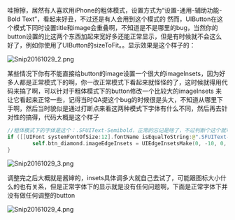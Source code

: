 哇擦擦，居然有人喜欢用iPhone的粗体模式，设置方式为“设置-通用-辅助功能-Bold Text”，看起来好丑，不过还是有人会用到这个模式的
然而，UIButton在这个模式下同时设置title和image会重叠啊，不知道是不是哪里的bug，当然你的button设置的比这两个东西加起来宽好多还能正常显示，但是有时候就不会这么好了，例如你使用了UIButton的sizeToFit。。显示效果是这个样子的：


![Snip20161029_2.png](http://upload-images.jianshu.io/upload_images/1648999-cdc2599c7a626deb.png?imageMogr2/auto-orient/strip%7CimageView2/2/w/1240)

某些情况下你有不能直接给button的image设置一个很大的imageInsets，因为好多人都是正常模式下的啊，你一改正常模式下看起来就怪怪的了，这时候就得用代码来搞了啊，可以针对于粗体模式下的button修改一个比较大的imageInsets 来让它看起来正常一些，记得当时QA提这个bug的时候很是头大，不知道从哪里下手啊，然后当时貌似是通过打断点来看这两种模式下字体有什么不同，然后再去针对性的搞得，代码大概是这个样子  

```Swift
//粗体模式下的字体是这个：.SFUIText-Semibold，正常的忘记是啥了，不过判断个这个就可以找到了，然后再设置btn的imageEdgeInsets就得以正常显示了
if ([[UIFont systemFontOfSize:12].fontName isEqualToString:@".SFUIText-Semibold"]) {
        self.btn_diamond.imageEdgeInsets = UIEdgeInsetsMake(0, -10, 0, 10);
}
```


![Snip20161029_3.png](http://upload-images.jianshu.io/upload_images/1648999-8e1ea0f5117ded91.png?imageMogr2/auto-orient/strip%7CimageView2/2/w/1240)

调整完之后大概就是酱婶的，insets具体调多大就自己去试了，可能跟图标大小什么的也有关系，但是正常字体下的显示就是没有任何问题啊，下面是正常字体下并没有做任何调整的button

![Snip20161029_4.png](http://upload-images.jianshu.io/upload_images/1648999-d0cf92beea9a21ae.png?imageMogr2/auto-orient/strip%7CimageView2/2/w/1240)
